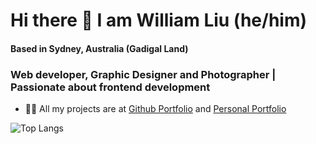 # Hi there 👋 I am William Liu (he/him)
#### Based in Sydney, Australia (Gadigal Land)
### Web developer, Graphic Designer and Photographer | Passionate about frontend development

- 👨‍💻 All my projects are at [Github Portfolio](https://github.com/liutkwilliam/) and [Personal Portfolio](https://www.liutkwilliam.com/)

![Top Langs](https://github-readme-stats.vercel.app/api/top-langs/?username=liutkwilliam&layout=compact)
